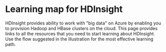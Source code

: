 <properties linkid="manage-services-hdinsight-learning-map" urlDisplayName="Learn HDInsight" pageTitle="Learning Map for HDInsight | Azure" metaKeywords="" description="Get a suggested flow of resources to go through for learning all you need to know about HDInsight" metaCanonical="" services="hdinsight" documentationCenter="" title="Learning map for HDInsight" authors="nitinme" solutions="big-data" manager="paulettm" editor="cgronlun" />

<tags ms.service="hdinsight" ms.workload="big-data" ms.tgt_pltfrm="na" ms.devlang="na" ms.topic="article" ms.date="01/01/1900" ms.author="nitinme" />


# Learning map for HDInsight
HDInsight provides ability to work with "big data" on Azure by enabling you to provision Hadoop and HBase clusters on the cloud. This page provides links to all the resources that you need to start learning about HDInsight. Use the flow suggested in the illustration for the most effective learning path.

<!--object type="image/svg+xml" data="https://mysstorage.blob.core.windows.net/picture/HDI.Content.Flow.svg" width="100%" height="100%">
</object-->

<!--center><iframe width="780" height="1407" src="https://mysstorage.blob.core.windows.net/picture/HDI.Content.Flow.svg" frameborder="0"></iframe></center-->

<center><img src = "https://mysstorage.blob.core.windows.net/picture/HDI.ContentFlow.png" title = "" usemap="#imagemap">
	<map name="imagemap">
	  <area shape="rect" alt="What is Hadoop on HDInsight" title="What is Hadoop on HDInsight" coords="591,70,717,99" href="http://azure.microsoft.com/en-us/documentation/articles/hdinsight-introduction/" target="_blank" />
	  <area shape="rect" alt="What is HBase on HDInsight" title="What is HBase on HDInsight" coords="591,107,718,136" href="http://azure.microsoft.com/en-us/documentation/articles/hdinsight-hbase-overview/" target="_blank" />
	  <area shape="rect" alt="How is the data stored in HDInsight" title="How is the data stored in HDInsight" coords="591,144,717,174" href="http://azure.microsoft.com/en-us/documentation/articles/hdinsight-use-blob-storage/" target="_blank" />
	  <area shape="rect" alt="Get started with HDInsight" title="Get started with HDInsight" coords="591,204,717,233" href="http://azure.microsoft.com/en-us/documentation/articles/hdinsight-get-started/" target="_blank" />
	  <area shape="rect" alt="Get started with HBase in HDInsight" title="Get started with HBase in HDInsight" coords="591,241,717,270" href="http://azure.microsoft.com/en-us/documentation/articles/hdinsight-hbase-get-started/" target="_blank" />
	  <area shape="rect" alt="Provision a Hadoop cluster" title="Provision a Hadoop cluster" coords="591,303,717,331" href="http://azure.microsoft.com/en-us/documentation/articles/hdinsight-provision-clusters/" target="_blank" />
	  <area shape="rect" alt="Provision an HBase cluster" title="Provision an HBase cluster" coords="591,340,718,370" href="http://azure.microsoft.com/en-us/documentation/articles/hdinsight-hbase-provision-vnet/" target="_blank" />
	  <area shape="rect" alt="Use Emulator to learn HDInsight" title="Use Emulator to learn HDInsight" coords="568,439,741,495" href="http://azure.microsoft.com/en-us/documentation/articles/hdinsight-get-started-emulator/" target="_blank" />
	  <area shape="rect" alt="The Pi Estimator sample" title="The Pi Estimator sample" coords="15,364,140,406" href="http://azure.microsoft.com/en-us/documentation/articles/hdinsight-sample-pi-estimator/" target="_blank" />
	  <area shape="rect" alt="The word count sample" title="The word count sample" coords="15,419,140,459" href="http://azure.microsoft.com/en-us/documentation/articles/hdinsight-sample-wordcount/" target="_blank" />
	  <area shape="rect" alt="The 10-GB graysort sample" title="The 10-GB graysort sample" coords="15,472,141,512" href="http://azure.microsoft.com/en-us/documentation/articles/hdinsight-sample-10gb-graysort/" target="_blank" />
	  <area shape="rect" alt="The C# streaming sample" title="The C# streaming sample" coords="15,526,141,565" href="http://azure.microsoft.com/en-us/documentation/articles/hdinsight-sample-csharp-streaming/" target="_blank" />
	  <area shape="rect" alt="Manage HDInsight cluster using the portal" title="Manage HDInsight cluster using the portal" coords="28,712,153,751" href="http://azure.microsoft.com/en-us/documentation/articles/hdinsight-administer-use-management-portal/" target="" />
	  <area shape="rect" alt="Manage HDInsight cluster using PowerShell" title="Manage HDInsight cluster using PowerShell" coords="28,761,154,802" href="http://azure.microsoft.com/en-us/documentation/articles/hdinsight-administer-use-powershell/" target="_blank" />
	  <area shape="rect" alt="Manage HDInsight cluster using command line" title="Manage HDInsight cluster using command line" coords="28,812,154,852" href="http://azure.microsoft.com/en-us/documentation/articles/hdinsight-administer-use-command-line/" target="_blank" />
	  <area shape="rect" alt="Manage HDInsight cluster using Ambari API" title="Manage HDInsight cluster using Ambari API" coords="28,863,154,903" href="http://azure.microsoft.com/en-us/documentation/articles/hdinsight-monitor-use-ambari-api/" target="_blank" />
	  <area shape="rect" alt="Availability and reliability of HDInsight clusters" title="Availability and reliability of HDInsight clusters" coords="28,913,153,954" href="http://azure.microsoft.com/en-us/documentation/articles/hdinsight-high-availability/" target="_blank" />
	  <area shape="rect" alt="Use Azure Blobs to store cluster data" title="Use Azure Blobs to store cluster data" coords="183,711,309,753" href="http://azure.microsoft.com/en-us/documentation/articles/hdinsight-use-blob-storage/" target="_blank" />
	  <area shape="rect" alt="Upload data for Hadoop jobs" title="Upload data for Hadoop jobs" coords="183,761,310,803" href="http://azure.microsoft.com/en-us/documentation/articles/hdinsight-upload-data/" target="_blank" />
	  <area shape="rect" alt="Use Hive with Hadoop" title="Use Hive with Hadoop" coords="341,711,466,752" href="http://azure.microsoft.com/en-us/documentation/articles/hdinsight-use-hive/" target="_blank" />
	  <area shape="rect" alt="Use Pig with Hadoop" title="Use Pig with Hadoop" coords="341,763,466,803" href="http://azure.microsoft.com/en-us/documentation/articles/hdinsight-use-pig/" target="_blank" />
	  <area shape="rect" alt="Use Hadoop MapReduce" title="Use Hadoop MapReduce" coords="341,814,467,855" href="http://azure.microsoft.com/en-us/documentation/articles/hdinsight-use-mapreduce/" target="_blank" />
	  <area shape="rect" alt="Use Python with Hive and Pig" title="Use Python with Hive and Pig" coords="341,866,467,906" href="http://azure.microsoft.com/en-us/documentation/articles/hdinsight-python/" target="_blank" />
	  <area shape="rect" alt="Submit Hadoop jobs using code" title="Submit Hadoop jobs using code" coords="341,917,466,958" href="http://azure.microsoft.com/en-us/documentation/articles/hdinsight-submit-hadoop-jobs-programmatically" target="_blank" />
	  <area shape="rect" alt="Use Oozie with Hadoop" title="Use Oozie with Hadoop" coords="341,969,467,1008" href="http://azure.microsoft.com/en-us/documentation/articles/hdinsight-use-oozie/" target="_blank" />
	  <area shape="rect" alt="Use Oozie coordinator with HDInsight" title="Use Oozie coordinator with HDInsight" coords="341,1020,466,1060" href="http://azure.microsoft.com/en-us/documentation/articles/hdinsight-use-oozie-coordinator-time/" target="_blank" />
	  <area shape="rect" alt="Develop MapReduce programs in Java" title="Develop MapReduce programs in Java" coords="341,1070,466,1127" href="http://azure.microsoft.com/en-us/documentation/articles/hdinsight-develop-deploy-java-mapreduce/" target="_blank" />
	  <area shape="rect" alt="Develop C# streaming jobs for HDInsight" title="Develop C# streaming jobs for HDInsight" coords="341,1138,467,1178" href="http://azure.microsoft.com/en-us/documentation/articles/hdinsight-hadoop-develop-deploy-streaming-jobs/" target="_blank" />
	  <area shape="rect" alt="Use Maven with HBase in HDInsight" title="Use Maven with HBase in HDInsight" coords="341,1189,466,1245" href="http://azure.microsoft.com/en-us/documentation/articles/hdinsight-hbase-build-java-maven/" target="_blank" />
	  <area shape="rect" alt="Debug error messages in HDInsight" title="Debug error messages in HDInsight" coords="341,1256,467,1296" href="http://azure.microsoft.com/en-us/documentation/articles/hdinsight-debug-jobs/" target="_blank" />
	  <area shape="rect" alt="Move data to databases using Sqoop" title="Move data to databases using Sqoop" coords="341,1307,466,1347" href="http://azure.microsoft.com/en-us/documentation/articles/hdinsight-use-sqoop/" target="_blank" />
	  <area shape="rect" alt="Serialize data with .NET library for Avro" title="Serialize data with .NET library for Avro" coords="341,1358,466,1399" href="http://azure.microsoft.com/en-us/documentation/articles/hdinsight-dotnet-avro-serialization/" target="_blank" />
	  <area shape="rect" alt="HDInsight SDK reference documentation" title="HDInsight SDK reference documentation" coords="341,1409,467,1449" href="http://msdn.microsoft.com/library/azure/dn479185.aspx" target="_blank" />
	  <area shape="rect" alt="Use Mahout to generate movie recommendations" title="Use Mahout to generate movie recommendations" coords="496,711,621,752" href="http://azure.microsoft.com/en-us/documentation/articles/hdinsight-mahout/" target="_blank" />
	  <area shape="rect" alt="Use Giraph for graph analysis in Hadoop" title="Use Giraph for graph analysis in Hadoop" coords="496,761,622,803" href="http://azure.microsoft.com/en-us/documentation/articles/hdinsight-giraph/" target="_blank" />
	  <area shape="rect" alt="Analyze twitter data using Hadoop" title="Analyze twitter data using Hadoop" coords="496,814,621,854" href="http://azure.microsoft.com/en-us/documentation/articles/hdinsight-analyze-twitter-data/" target="_blank" />
	  <area shape="rect" alt="Real-time twitter sentiment analysis using Hadoop" title="Real-time twitter sentiment analysis using Hadoop" coords="496,864,621,904" href="http://azure.microsoft.com/en-us/documentation/articles/hdinsight-hbase-analyze-twitter-sentiment/" target="_blank" />
	  <area shape="rect" alt="Analyze flight delay data using Hadoop" title="Analyze flight delay data using Hadoop" coords="496,914,621,954" href="http://azure.microsoft.com/en-us/documentation/articles/hdinsight-analyze-flight-delay-data/" target="_blank" />
	  <area shape="rect" alt="Export Hadoop data to Excel using Power Query" title="Export Hadoop data to Excel using Power Query" coords="496,964,621,1010" href="http://azure.microsoft.com/en-us/documentation/articles/hdinsight-connect-excel-power-query/" target="_blank" />
	  <area shape="rect" alt="Connect Excel and Hadoop using Hive ODBC driver" title="Connect Excel and Hadoop using Hive ODBC driver" coords="496,1020,620,1076" href="http://azure.microsoft.com/en-us/documentation/articles/hdinsight-connect-excel-hive-ODBC-driver/" target="_blank" />
	  <area shape="rect" alt="What's new in HDInsight?" title="What's new in HDInsight?" coords="648,713,774,754" href="http://azure.microsoft.com/en-us/documentation/articles/hdinsight-component-versioning/" target="_blank" />
	  <area shape="rect" alt="HDInsight release notes" title="HDInsight release notes" coords="648,764,773,804" href="http://azure.microsoft.com/en-us/documentation/articles/hdinsight-release-notes/" target="_blank" />
	</map>
</img></center>


[hadoop-hdinsight-intro]: ../hdinsight-introduction/

[azure-purchase-options]: http://azure.microsoft.com/en-us/pricing/purchase-options/

[img-hdi-dashboard]: ./media/hdinsight-get-started/HDI.dashboard.png
